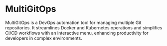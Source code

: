 # MultiGitOps
MultiGitOps is a DevOps automation tool for managing multiple Git repositories. It streamlines Docker and Kubernetes operations and simplifies CI/CD workflows with an interactive menu, enhancing productivity for developers in complex environments.
